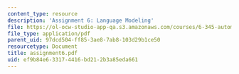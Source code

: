 ```yaml
---
content_type: resource
description: 'Assignment 6: Language Modeling'
file: https://ol-ocw-studio-app-qa.s3.amazonaws.com/courses/6-345-automatic-speech-recognition-spring-2003/ef9b84e633174416bd212b3a85eda661_assignment6.pdf
file_type: application/pdf
parent_uid: 97dcd504-ff85-3ae8-7ab8-103d29b1ce50
resourcetype: Document
title: assignment6.pdf
uid: ef9b84e6-3317-4416-bd21-2b3a85eda661
---
```

